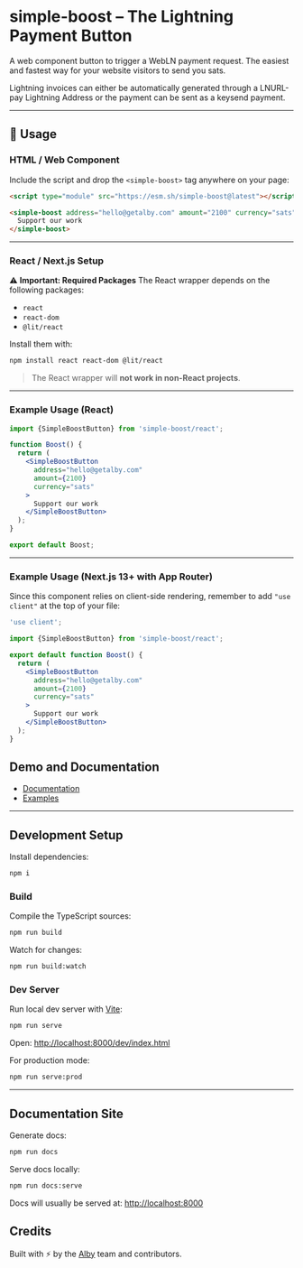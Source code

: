 # simple-boost – The Lightning Payment Button

A web component button to trigger a WebLN payment request. The easiest and fastest way for your website visitors to send you sats.

Lightning invoices can either be automatically generated through a LNURL-pay Lightning Address or the payment can be sent as a keysend payment.

---

## 🚀 Usage

### HTML / Web Component

Include the script and drop the `<simple-boost>` tag anywhere on your page:

```html
<script type="module" src="https://esm.sh/simple-boost@latest"></script>

<simple-boost address="hello@getalby.com" amount="2100" currency="sats">
  Support our work
</simple-boost>
```

---

### React / Next.js Setup

⚠️ **Important: Required Packages**
The React wrapper depends on the following packages:

- `react`
- `react-dom`
- `@lit/react`

Install them with:

```bash
npm install react react-dom @lit/react
```

> The React wrapper will **not work in non-React projects**.

---

### Example Usage (React)

```jsx
import {SimpleBoostButton} from 'simple-boost/react';

function Boost() {
  return (
    <SimpleBoostButton
      address="hello@getalby.com"
      amount={2100}
      currency="sats"
    >
      Support our work
    </SimpleBoostButton>
  );
}

export default Boost;
```

---

### Example Usage (Next.js 13+ with App Router)

Since this component relies on client-side rendering, remember to add `"use client"` at the top of your file:

```jsx
'use client';

import {SimpleBoostButton} from 'simple-boost/react';

export default function Boost() {
  return (
    <SimpleBoostButton
      address="hello@getalby.com"
      amount={2100}
      currency="sats"
    >
      Support our work
    </SimpleBoostButton>
  );
}
```

## Demo and Documentation

- [Documentation](https://getalby.github.io/simple-boost/)
- [Examples](https://getalby.github.io/simple-boost/examples/)

---

## Development Setup

Install dependencies:

```bash
npm i
```

### Build

Compile the TypeScript sources:

```bash
npm run build
```

Watch for changes:

```bash
npm run build:watch
```

### Dev Server

Run local dev server with [Vite](https://vitejs.dev/):

```bash
npm run serve
```

Open: [http://localhost:8000/dev/index.html](http://localhost:8000/dev/index.html)

For production mode:

```bash
npm run serve:prod
```

---

## Documentation Site

Generate docs:

```bash
npm run docs
```

Serve docs locally:

```bash
npm run docs:serve
```

Docs will usually be served at: [http://localhost:8000](http://localhost:8000)

## Credits

Built with ⚡ by the [Alby](https://getalby.com) team and contributors.
